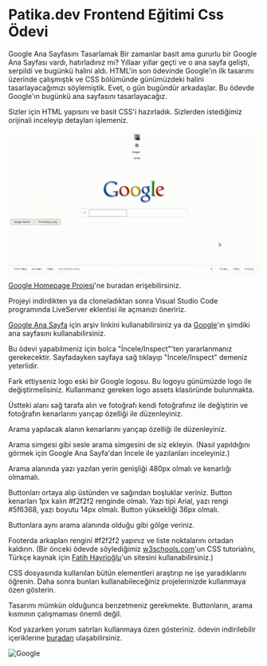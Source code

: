 # Patika.dev Frontend Eğitimi Css Ödevi

Google Ana Sayfasını Tasarlamak
Bir zamanlar basit ama gururlu bir Google Ana Sayfası vardı, hatırladınız mı? Yıllaar yıllar geçti ve o ana sayfa gelişti, serpildi ve bugünkü halini aldı. HTML'in son ödevinde Google'ın ilk tasarımı üzerinde çalışmıştık ve CSS bölümünde günümüzdeki halini tasarlayacağımızı söylemiştik. Evet, o gün bugündür arkadaşlar. Bu ödevde Google'ın bugünkü ana sayfasını tasarlayacağız.

Sizler için HTML yapısını ve basit CSS'i hazırladık. Sizlerden istediğimiz orijinali inceleyip detayları işlemeniz.

![Alt Text](https://raw.githubusercontent.com/Kodluyoruz/taskforce/main/css/odev2/figures/googlehomepage.gif)

<p><a href="https://github.com/Kodluyoruz/taskforce/tree/main/css/odev2/google_homepage" rel="noopener noreferrer" target="_blank">Google Homepage Projesi</a>'ne buradan erişebilirsiniz.</p>

Projeyi indirdikten ya da cloneladıktan sonra Visual Studio Code programında LiveServer eklentisi ile açmanızı öneririz.

<p><a href="https://web.archive.org/web/20191130234759if_/https://www.google.com/" rel="noopener noreferrer" target="_blank">Google Ana Sayfa</a> için arşiv linkini kullanabilirsiniz ya da <a href="https://www.google.com/" rel="noopener noreferrer" target="_blank">Google</a>'ın şimdiki ana sayfasını kullanabilirsiniz.</p>

Bu ödevi yapabilmeniz için bolca "İncele/Inspect"'ten yararlanmanız gerekecektir. Sayfadayken sayfaya sağ tıklayıp "İncele/Inspect" demeniz yeterlidir.

Fark ettiyseniz logo eski bir Google logosu. Bu logoyu günümüzde logo ile değiştirmelisiniz. Kullanmanız gereken logo assets klasöründe bulunmakta.

Üstteki alanı sağ tarafa alın ve fotoğrafı kendi fotoğrafınız ile değiştirin ve fotoğrafın kenarlarını yarıçap özelliği ile düzenleyiniz.

Arama yapılacak alanın kenarlarını yarıçap özelliği ile düzenleyiniz.

Arama simgesi gibi sesle arama simgesini de siz ekleyin. (Nasıl yapıldığını görmek için Google Ana Sayfa'dan İncele ile yazılanları inceleyiniz.)

Arama alanında yazı yazılan yerin genişliği 480px olmalı ve kenarlığı olmamalı.

Buttonları ortaya alıp üstünden ve sağından boşluklar veriniz. Button kenarları 1px kalın #f2f2f2 renginde olmalı. Yazı tipi Arial, yazı rengi #5f6368, yazı boyutu 14px olmalı. Button yüksekliği 36px olmalı.

Buttonlara aynı arama alanında olduğu gibi gölge veriniz.

<p>Footerda arkaplan rengini #f2f2f2 yapınız ve liste noktalarını ortadan kaldırın. (Bir önceki ödevde söylediğimiz <a href="https://www.w3schools.com/w3css/defaulT.asp" rel="noopener noreferrer" target="_blank">w3schools.com</a>'un CSS tutorialını, Türkçe kaynak için <a href="https://fatihhayrioglu.com/" rel="noopener noreferrer" target="_blank">Fatih Hayrioğlu</a>'un sitesini kullanabilirsiniz.)</p>

CSS dosyasında kullanılan bütün elementleri araştırıp ne işe yaradıklarını öğrenin. Daha sonra bunları kullanabileceğiniz projelerinizde kullanmaya özen gösterin.

Tasarımı mümkün olduğunca benzetmeniz gerekmekte. Buttonların, arama kısmının çalışmaması önemli değil.

<p>Kod yazarken yorum satırları kullanmaya özen gösteriniz. ödevin indirilebilir içeriklerine <a href="https://drive.google.com/drive/folders/1Judez8Dqey-BHDjxZ1PnUwGhIMERNkbV?usp=sharing" rel="noopener noreferrer" target="_blank">buradan</a> ulaşabilirsiniz.</p>


![Google](https://user-images.githubusercontent.com/83344740/150599665-264598b7-2d73-489b-8a7e-e5479e3c8ac5.png)
